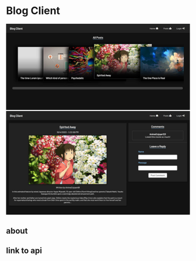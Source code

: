 # Blog Client
![preview-img1](https://github.com/brajpatel/blog-client/blob/main/src/preview/preview-img1.jpg)
![preview-img2](https://github.com/brajpatel/blog-client/blob/main/src/preview/preview-img2.jpg)
## about
## link to api
